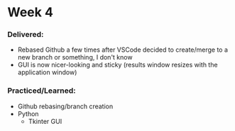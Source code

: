 # Week 4

### Delivered:

- Rebased Github a few times after VSCode decided to create/merge to a new branch or something, I don't know
- GUI is now nicer-looking and sticky (results window resizes with the application window)

### Practiced/Learned:

- Github rebasing/branch creation
- Python
    - Tkinter GUI



